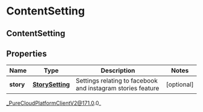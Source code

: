 # ContentSetting

## ContentSetting

## Properties

|Name | Type | Description | Notes|
|------------ | ------------- | ------------- | -------------|
| **story** | [**StorySetting**](StorySetting) | Settings relating to facebook and instagram stories feature | [optional] |



_PureCloudPlatformClientV2@171.0.0_
